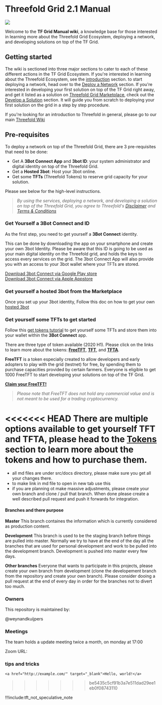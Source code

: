 # Threefold Grid 2.1 Manual

![](./img/storage_compute.png)

Welcome to the __TF Grid Manual wiki__, a knowledge base for those interested in learning more about the Threefold Grid Ecosystem, deploying a network, and developing solutions on top of the TF Grid.

## Getting started

The wiki is sectioned into three major sections to cater to each of these different actions in the TF Grid Ecosystem. If you're interested in learning about the Threefold Ecosystem, see the [introduction](#intro) section. to start deploying a network, head over to the  [Deploy a Network](#getting_started_network.md) section. If you're interested in developing your first solution on top of the TF Grid right away, and get it listed as a solution on [Threefold Grid Marketplace](#marketplace), check out the [Develop a Solution](getting_started_first_solution.md) section. It will guide you from scratch to deploying your first solution on the grid in a step by step procedure.

If you're looking for an introduction to Threefold in general, please go to our main [Threefold Wiki](wiki.threefold.io) 


## Pre-requisites

To deploy a network on top of the Threefold Grid, there are 3 pre-requisites that need to be done:
- Get A __3Bot Connect App__ and __3bot ID__: your system administrator and digital identity on top of the Threefold Grid.
- Get a __Hosted 3bot__: Host your 3bot online.
- Get some __TFTs__ (Threefold Tokens) to reserve grid capacity for your solution.

Please see below for the high-level instructions.

> _By using the services, deploying a network, and developing a solution on top of the Threefold Grid, you agree to Threefold's [Disclaimer](#disclaimer) and [Terms & Conditions](terms_conditions.md)_

### Get Yourself a 3Bot Connect and ID

As the first step, you need to get yourself a **3Bot Connect** identity.  

This can be done by downloading the app on your smartphone and create your own 3bot Identity. Please be aware that this ID is going to be used as your main digital identity on the Threefold grid, and holds the keys to access every services on the grid.  The 3bot Connect App will also provide you with an access to your 3bot wallet where your TFTs are stored.

 [Download 3bot Connect via Google Play store](https://play.google.com/store/apps/details?id=org.jimber.threebotlogin&hl=en) <BR>
 [Download 3bot Connect via Apple Appstore](https://apps.apple.com/us/app/3bot-connect/id1459845885)


### Get yourself a **hosted 3bot** from the Marketplace

Once you set up your 3bot identity, Follow this doc on how to get your own [hosted 3bot](../marketplace/threebot.md)  

### Get yourself some TFTs to get started

Follow this [get tokens tutorial](./getting_started_tft.md) to get yourself some TFTs and store them into your wallet within the **3Bot Connect** app.

There are three type of token available (2020 H1). Please click on the links to learn more about the tokens: 
[__FreeTFT__](https://github.com/threefoldfoundation/tft-stellar/#freetft), [__TFT__](https://github.com/threefoldfoundation/tft-stellar/#tft), and [__TFTA__](https://github.com/threefoldfoundation/tft-stellar/#tfta).

__FreeTFT__ is a token especially created to allow developers and early adopters to play with the grid (testnet) for free, by spending them to purchase capacities provided by certain farmers. Everyone is eligible to get 1000 FreeTFT to start developing your solutions on top of the TF Grid. 

[__Claim your FreeTFT!__](https://getfreetft.testnet.threefold.io)

> _Please note that FreeTFT does not hold any commercial value and is not meant to be used for a trading cryptocurrency._

<<<<<<< HEAD
There are multiple options available to get yourself TFT and TFTA, please head to the [Tokens](tokens.md) section to  learn more about the tokens and how to purchase them.
=======
- all md files are under src/docs directory, please make sure you get all your changes there.
- to make link in md file to open in new tab use this 
- if you are planning ot make massive adjustments, please create your own branch and  clone / pull that branch.  When done please create a well described pull request and push it forwards for integration.

#### Branches and there purpose

**Master** This branch containes the information which is currently considered as production content.

**Development** This branch is used to be the staging branch before things are pulled into master.  Normally we try to have at the end of the day all the branches that are used for personal development and work to be pulled into the development branch.  Development is pushed into master every few days.

**Other branches**  Everyone that wants to participate in this projects, please create your own branch from development (clone the developement branch from the repository and create your own branch).  Please consider dooing a pull request at the end of every day in order for the branches not to divert too much.


### Owners

This repository is maintained by:

@weynandkuijpers

### Meetings
The team holds a update meeting twice a month, on monday at 17:00

<!-- TODO: create and enter a zoon link for the meeting -->
Zoom URL: 

### tips and tricks

```
<a href="http://example.com/" target="_blank">Hello, world!</a>
```
>>>>>>> be5435c5cf91b3a7e511dad29ee1eb0f08743110

!!!include:tft_not_speculative_note
